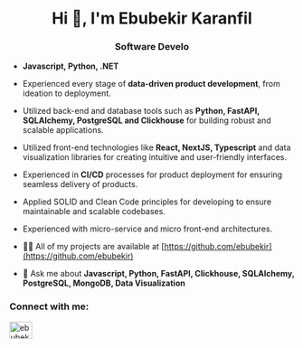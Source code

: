 <h1 align="center">Hi 👋, I'm Ebubekir Karanfil</h1>
<h3 align="center">Software Develo</h3>

- **Javascript, Python, .NET**

- Experienced every stage of **data-driven product development**, from ideation to deployment.
- Utilized back-end and database tools such as **Python, FastAPI, SQLAlchemy, PostgreSQL and Clickhouse** for building robust and scalable applications.
- Utilized front-end technologies like **React, NextJS, Typescript** and data visualization libraries for creating intuitive and user-friendly interfaces.
- Experienced in **CI/CD** processes for product deployment for ensuring seamless delivery of products.
- Applied SOLID and Clean Code principles for developing to ensure maintainable and scalable codebases.
- Experienced with micro-service and micro front-end architectures.


- 👨‍💻 All of my projects are available at [https://github.com/ebubekir](https://github.com/ebubekir)

- 💬 Ask me about **Javascript, Python, FastAPI, Clickhouse, SQLAlchemy, PostgreSQL, MongoDB, Data Visualization**

<p align="left">
<h3 align="left">Connect with me:</h3>
<a href="https://linkedin.com/in/ebubekir-karanfil" target="blank"><img align="center" src="https://cdn.jsdelivr.net/npm/simple-icons@3.0.1/icons/linkedin.svg" alt="ebubekir-karanfil" height="30" width="40" /></a>
